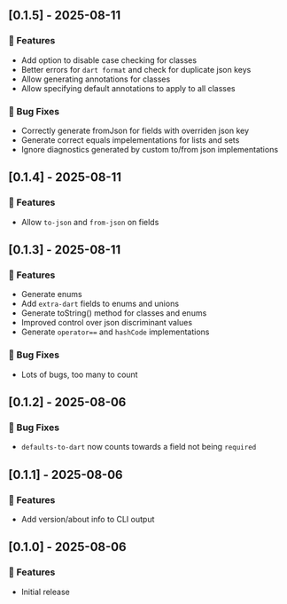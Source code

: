 ## [0.1.5] - 2025-08-11

### 🚀 Features

- Add option to disable case checking for classes
- Better errors for `dart format` and check for duplicate json keys
- Allow generating annotations for classes
- Allow specifying default annotations to apply to all classes

### 🐛 Bug Fixes

- Correctly generate fromJson for fields with overriden json key
- Generate correct equals impelementations for lists and sets
- Ignore diagnostics generated by custom to/from json implementations
## [0.1.4] - 2025-08-11

### 🚀 Features

- Allow `to-json` and `from-json` on fields
## [0.1.3] - 2025-08-11

### 🚀 Features

- Generate enums
- Add `extra-dart` fields to enums and unions
- Generate toString() method for classes and enums
- Improved control over json discriminant values
- Generate `operator==` and `hashCode` implementations

### 🐛 Bug Fixes

- Lots of bugs, too many to count
## [0.1.2] - 2025-08-06

### 🐛 Bug Fixes

- `defaults-to-dart` now counts towards a field not being `required`
## [0.1.1] - 2025-08-06

### 🚀 Features

- Add version/about info to CLI output
## [0.1.0] - 2025-08-06

### 🚀 Features

- Initial release
